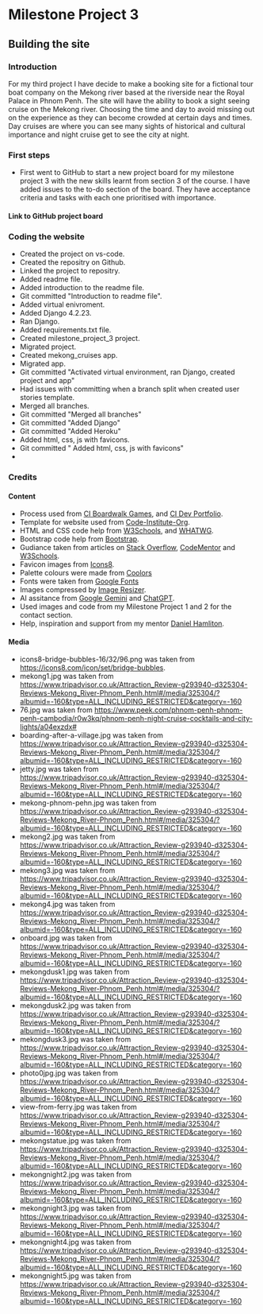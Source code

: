 # **Milestone Project 3** 

## Building the site

### Introduction

For my third project I have decide to make a booking site for a fictional tour boat company on the Mekong river based at the riverside near the Royal Palace in Phnom Penh. The site will have the ability to book a sight seeing cruise on the Mekong river. Choosing the time and day to avoid missing out on the experience as they can become crowded at certain days and times. Day cruises are where you can see many sights of historical and cultural importance and night cruise get to see the city at night.





### First steps

- First went to GitHub to start a new project board for my milestone project 3 with the new skills learnt from section 3 of the course. I have added  issues to the to-do section of the board. They have acceptance criteria and tasks with each one prioritised with importance.

#### Link to GitHub project board

### Coding the website

- Created the project on vs-code.
- Created the repositry on Github.
- Linked the project to repositry.
- Added readme file.
- Added introduction to the readme file. 
- Git committed "Introduction to readme file".
- Added virtual enivroment.
- Added Django 4.2.23.
- Ran Django.
- Added requirements.txt file.
- Created milestone_project_3 project.
- Migrated project.
- Created mekong_cruises app.
- Migrated app.
- Git committed "Activated virtual environment, ran Django, created project and app"
- Had issues with committing when a branch split when created user stories template.
- Merged all branches.
- Git committed "Merged all branches"
- Git committed "Added Django"
- Git committed "Added Heroku"
- Added html, css, js with favicons.
- Git committed " Added html, css, js with favicons"
- 

### Credits

#### Content

- Process used from [CI Boardwalk Games](https://github.com/Code-Institute-Solutions/boardwalk-games-v1-sourcecode.git), and [CI Dev Portfolio](https://github.com/Code-Institute-Solutions/dev-portfolio.git).
- Template for website used from [Code-Institute-Org](https://github.com/Code-Institute-Org/ci-full-template).
- HTML and CSS code help from [W3Schools](https://www.w3schools.com/), and [WHATWG](https://whatwg.org/).
- Bootstrap code help from [Bootstrap](https://getbootstrap.com/).
- Gudiance taken from articles on [Stack Overflow](https://stackoverflow.com/), [CodeMentor](https://www.codementor.io/projects) and [W3Schools](https://www.w3schools.com/).
- Favicon images from [Icons8](https://www.icons8.com/).
- Palette colours were made from [Coolors](https://coolors.co/)
- Fonts were taken from [Google Fonts](https://fonts.google.com/)
- Images compressed by [Image Resizer](https://imageresizer.com/image-compressor).
- AI assitance from [Google Gemini](https://gemini.google.com) and [ChatGPT](https://chat.openai.com/).
- Used images and code from my Milestone Project 1 and 2 for the contact section.
- Help, inspiration and support from my mentor [Daniel Hamliton](https://github.com/dlhamilton).

#### Media

- icons8-bridge-bubbles-16/32/96.png was taken from https://icons8.com/icon/set/bridge-bubbles.
- mekong1.jpg was taken from https://www.tripadvisor.co.uk/Attraction_Review-g293940-d325304-Reviews-Mekong_River-Phnom_Penh.html#/media/325304/?albumid=-160&type=ALL_INCLUDING_RESTRICTED&category=-160
- 76.jpg was taken from https://www.peek.com/phnom-penh-phnom-penh-cambodia/r0w3kq/phnom-penh-night-cruise-cocktails-and-city-lights/a04exzdx#
- boarding-after-a-village.jpg was taken from https://www.tripadvisor.co.uk/Attraction_Review-g293940-d325304-Reviews-Mekong_River-Phnom_Penh.html#/media/325304/?albumid=-160&type=ALL_INCLUDING_RESTRICTED&category=-160
- jetty.jpg was taken from https://www.tripadvisor.co.uk/Attraction_Review-g293940-d325304-Reviews-Mekong_River-Phnom_Penh.html#/media/325304/?albumid=-160&type=ALL_INCLUDING_RESTRICTED&category=-160
- mekong-phnom-pehn.jpg was taken from https://www.tripadvisor.co.uk/Attraction_Review-g293940-d325304-Reviews-Mekong_River-Phnom_Penh.html#/media/325304/?albumid=-160&type=ALL_INCLUDING_RESTRICTED&category=-160
- mekong2.jpg was taken from https://www.tripadvisor.co.uk/Attraction_Review-g293940-d325304-Reviews-Mekong_River-Phnom_Penh.html#/media/325304/?albumid=-160&type=ALL_INCLUDING_RESTRICTED&category=-160
- mekong3.jpg was taken from https://www.tripadvisor.co.uk/Attraction_Review-g293940-d325304-Reviews-Mekong_River-Phnom_Penh.html#/media/325304/?albumid=-160&type=ALL_INCLUDING_RESTRICTED&category=-160
- mekong4.jpg was taken from https://www.tripadvisor.co.uk/Attraction_Review-g293940-d325304-Reviews-Mekong_River-Phnom_Penh.html#/media/325304/?albumid=-160&type=ALL_INCLUDING_RESTRICTED&category=-160
- onboard.jpg was taken from https://www.tripadvisor.co.uk/Attraction_Review-g293940-d325304-Reviews-Mekong_River-Phnom_Penh.html#/media/325304/?albumid=-160&type=ALL_INCLUDING_RESTRICTED&category=-160
- mekongdusk1.jpg was taken from https://www.tripadvisor.co.uk/Attraction_Review-g293940-d325304-Reviews-Mekong_River-Phnom_Penh.html#/media/325304/?albumid=-160&type=ALL_INCLUDING_RESTRICTED&category=-160
- mekongdusk2.jpg was taken from https://www.tripadvisor.co.uk/Attraction_Review-g293940-d325304-Reviews-Mekong_River-Phnom_Penh.html#/media/325304/?albumid=-160&type=ALL_INCLUDING_RESTRICTED&category=-160
- mekongdusk3.jpg was taken from https://www.tripadvisor.co.uk/Attraction_Review-g293940-d325304-Reviews-Mekong_River-Phnom_Penh.html#/media/325304/?albumid=-160&type=ALL_INCLUDING_RESTRICTED&category=-160
- photo0jpg.jpg was taken from https://www.tripadvisor.co.uk/Attraction_Review-g293940-d325304-Reviews-Mekong_River-Phnom_Penh.html#/media/325304/?albumid=-160&type=ALL_INCLUDING_RESTRICTED&category=-160
- view-from-ferry.jpg was taken from https://www.tripadvisor.co.uk/Attraction_Review-g293940-d325304-Reviews-Mekong_River-Phnom_Penh.html#/media/325304/?albumid=-160&type=ALL_INCLUDING_RESTRICTED&category=-160
- mekongstatue.jpg was taken from https://www.tripadvisor.co.uk/Attraction_Review-g293940-d325304-Reviews-Mekong_River-Phnom_Penh.html#/media/325304/?albumid=-160&type=ALL_INCLUDING_RESTRICTED&category=-160
- mekongnight2.jpg was taken from https://www.tripadvisor.co.uk/Attraction_Review-g293940-d325304-Reviews-Mekong_River-Phnom_Penh.html#/media/325304/?albumid=-160&type=ALL_INCLUDING_RESTRICTED&category=-160
- mekongnight3.jpg was taken from https://www.tripadvisor.co.uk/Attraction_Review-g293940-d325304-Reviews-Mekong_River-Phnom_Penh.html#/media/325304/?albumid=-160&type=ALL_INCLUDING_RESTRICTED&category=-160
- mekongnight4.jpg was taken from https://www.tripadvisor.co.uk/Attraction_Review-g293940-d325304-Reviews-Mekong_River-Phnom_Penh.html#/media/325304/?albumid=-160&type=ALL_INCLUDING_RESTRICTED&category=-160
- mekongnight5.jpg was taken from https://www.tripadvisor.co.uk/Attraction_Review-g293940-d325304-Reviews-Mekong_River-Phnom_Penh.html#/media/325304/?albumid=-160&type=ALL_INCLUDING_RESTRICTED&category=-160